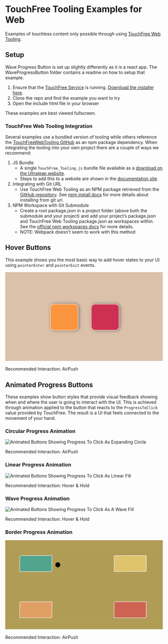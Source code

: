 # TouchFree Tooling Examples for Web

Examples of touchless content only possible through using [TouchFree Web Tooling](https://developer.leapmotion.com/touchfree-tooling-for-web).

## Setup

Wave Progress Button is set up slightly differently as it is a react app. The WaveProgressButton folder contains a readme on how to setup that example.

1. Ensure that the [TouchFree Service](https://docs.ultraleap.com/touchfree-user-manual/#touchfree-service) is running. [Download the installer here](https://developer.leapmotion.com/touchfree).
2. Clone the repo and find the example you want to try
3. Open the include html file in your browser

These examples are best viewed fullscreen.

### TouchFree Web Tooling Integration

Several examples use a bundled version of tooling while others reference the [TouchFreeWebTooling GitHub](https://github.com/ultraleap/TouchFreeWebTooling) as an npm package dependency. When integrating the tooling into your own project there are a couple of ways we recommend:

1. JS Bundle
   - A single `TouchFree_Tooling.js` bundle file available as a [download on the Ultraleap website](https://developer.leapmotion.com/touchfree-tooling-for-web).
   - Steps to add this to a website are shown in the [documentation site](https://docs.ultraleap.com/touchfree-user-manual/tooling-for-web.html#add-touchfree-tooling-in-one-minute).
2. Integrating with Git URL
   - Use TouchFree Web Tooling as an NPM package retrieved from the [GitHub repository](https://github.com/ultraleap/TouchFreeWebTooling). See [npm install docs](https://docs.npmjs.com/cli/v9/commands/npm-install) for more details about installing from git url.
3. NPM Workspace with Git Submodule
   - Create a root package.json in a project folder (above both the submodule and your project) and add your project’s package.json and TouchFree Web Tooling package.json as workspaces within. See the [official npm workspaces docs](https://docs.npmjs.com/cli/v9/using-npm/workspaces?v=true) for more details.
   - NOTE: Webpack doesn't seem to work with this method

## Hover Buttons

This example shows you the most basic way to add hover states to your UI using `pointerEnter` and `pointerExit` events.

![Hover Button Example](Media/HoverButtonExample.gif)

Recommended Interaction: AirPush

## Animated Progress Buttons

These examples show button styles that provide visual feedback showing when and where the user is going to interact with the UI. This is achieved through animation applied to the button that reacts to the `ProgressToClick` value provided by TouchFree. The result is a UI that feels connected to the movement of your hand.

### Circular Progress Animation

![Animated Buttons Showing Progress To Click As Expanding Circle](Media/CircularProgressExample.gif)

Recommended Interaction: AirPush

### Linear Progress Animation

![Animated Buttons Showing Progress To Click As Linear Fill](Media/LinearProgressExample.gif)

Recommended Interaction: Hover & Hold

### Wave Progress Animation

![Animated Buttons Showing Progress To Click As A Wave Fill](WaveProgressButton/public/media/wave-fill.gif)

Recommended Interaction: Hover & Hold

### Border Progress Animation

![Animated Buttons Showing Progress To Click As a Gradually Completed Border](BorderProgressButtons/public/BorderProgressExample.gif)

Recommended Interaction: AirPush
